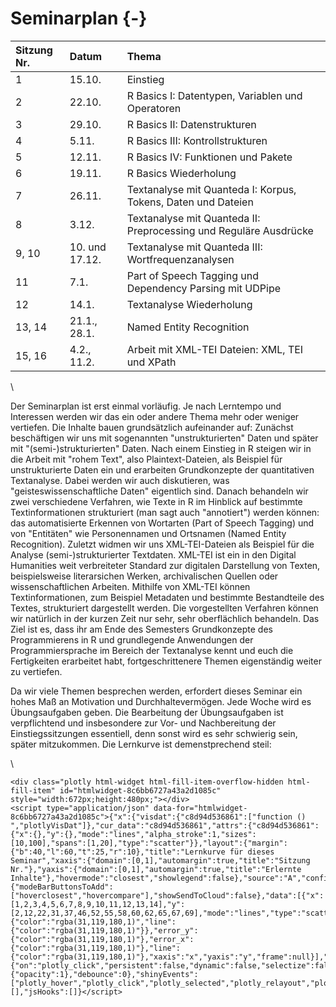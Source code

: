 # Seminarplan {-} 



|Sitzung Nr. |Datum          |Thema                                                             |
|:-----------|:--------------|:-----------------------------------------------------------------|
|1           |15.10.         |Einstieg                                                          |
|2           |22.10.         |R Basics I: Datentypen, Variablen und Operatoren                  |
|3           |29.10.         |R Basics II: Datenstrukturen                                      |
|4           |5.11.          |R Basics III: Kontrollstrukturen                                  |
|5           |12.11.         |R Basics IV: Funktionen und Pakete                                |
|6           |19.11.         |R Basics Wiederholung                                             |
|7           |26.11.         |Textanalyse mit Quanteda I: Korpus, Tokens, Daten und Dateien     |
|8           |3.12.          |Textanalyse mit Quanteda II: Preprocessing und Reguläre Ausdrücke |
|9, 10       |10. und 17.12. |Textanalyse mit Quanteda III: Wortfrequenzanalysen                |
|11          |7.1.           |Part of Speech Tagging und Dependency Parsing mit UDPipe          |
|12          |14.1.          |Textanalyse Wiederholung                                          |
|13, 14      |21.1., 28.1.   |Named Entity Recognition                                          |
|15, 16      |4.2., 11.2.    |Arbeit mit XML-TEI Dateien: XML, TEI und XPath                    |

\

Der Seminarplan ist erst einmal vorläufig. Je nach Lerntempo und Interessen werden wir das ein oder andere Thema mehr oder weniger vertiefen. Die Inhalte bauen grundsätzlich aufeinander auf: Zunächst beschäftigen wir uns mit sogenannten "unstrukturierten" Daten und später mit "(semi-)strukturierten" Daten. Nach einem Einstieg in R steigen wir in die Arbeit mit "rohem Text", also Plaintext-Dateien, als Beispiel für unstrukturierte Daten ein und erarbeiten Grundkonzepte der quantitativen Textanalyse. Dabei werden wir auch diskutieren, was "geisteswissenschaftliche Daten" eigentlich sind. Danach behandeln wir zwei verschiedene Verfahren, wie Texte in R im Hinblick auf bestimmte Textinformationen strukturiert (man sagt auch "annotiert") werden können: das automatisierte Erkennen von Wortarten (Part of Speech Tagging) und von "Entitäten" wie Personennamen und Ortsnamen (Named Entity Recognition).
Zuletzt widmen wir uns XML-TEI-Dateien als Beispiel für die Analyse (semi-)strukturierter Textdaten. XML-TEI ist ein in den Digital Humanities weit verbreiteter Standard zur digitalen Darstellung von Texten, beispielsweise literarsichen Werken, archivalischen Quellen oder wissenschaftlichen Arbeiten. Mithilfe von XML-TEI können Textinformationen, zum Beispiel Metadaten und bestimmte Bestandteile des Textes, strukturiert dargestellt werden. Die vorgestellten Verfahren können wir natürlich in der kurzen Zeit nur sehr, sehr oberflächlich behandeln. Das Ziel ist es, dass ihr am Ende des Semesters Grundkonzepte des Programmierens in R und grundlegende Anwendungen der Programmiersprache im Bereich der Textanalyse kennt und euch die Fertigkeiten erarbeitet habt, fortgeschrittenere Themen eigenständig weiter zu vertiefen. 

Da wir viele Themen besprechen werden, erfordert dieses Seminar ein hohes Maß an Motivation und Durchhaltevermögen. Jede Woche wird es Übungsaufgaben geben. Die Bearbeitung der Übungsaufgaben ist verpflichtend und insbesondere zur Vor- und Nachbereitung der Einstiegssitzungen essentiell, denn sonst wird es sehr schwierig sein, später mitzukommen. Die Lernkurve ist demenstprechend steil: 

\


```{=html}
<div class="plotly html-widget html-fill-item-overflow-hidden html-fill-item" id="htmlwidget-8c6bb6727a43a2d1085c" style="width:672px;height:480px;"></div>
<script type="application/json" data-for="htmlwidget-8c6bb6727a43a2d1085c">{"x":{"visdat":{"c8d94d536861":["function () ","plotlyVisDat"]},"cur_data":"c8d94d536861","attrs":{"c8d94d536861":{"x":{},"y":{},"mode":"lines","alpha_stroke":1,"sizes":[10,100],"spans":[1,20],"type":"scatter"}},"layout":{"margin":{"b":40,"l":60,"t":25,"r":10},"title":"Lernkurve für dieses Seminar","xaxis":{"domain":[0,1],"automargin":true,"title":"Sitzung Nr."},"yaxis":{"domain":[0,1],"automargin":true,"title":"Erlernte Inhalte"},"hovermode":"closest","showlegend":false},"source":"A","config":{"modeBarButtonsToAdd":["hoverclosest","hovercompare"],"showSendToCloud":false},"data":[{"x":[1,2,3,4,5,6,7,8,9,10,11,12,13,14],"y":[2,12,22,31,37,46,52,55,58,60,62,65,67,69],"mode":"lines","type":"scatter","marker":{"color":"rgba(31,119,180,1)","line":{"color":"rgba(31,119,180,1)"}},"error_y":{"color":"rgba(31,119,180,1)"},"error_x":{"color":"rgba(31,119,180,1)"},"line":{"color":"rgba(31,119,180,1)"},"xaxis":"x","yaxis":"y","frame":null}],"highlight":{"on":"plotly_click","persistent":false,"dynamic":false,"selectize":false,"opacityDim":0.20000000000000001,"selected":{"opacity":1},"debounce":0},"shinyEvents":["plotly_hover","plotly_click","plotly_selected","plotly_relayout","plotly_brushed","plotly_brushing","plotly_clickannotation","plotly_doubleclick","plotly_deselect","plotly_afterplot","plotly_sunburstclick"],"base_url":"https://plot.ly"},"evals":[],"jsHooks":[]}</script>
```
